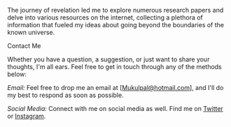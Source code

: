 

The journey of revelation led me to explore numerous research papers and delve into various resources on the internet, collecting a plethora of information that fueled my ideas about going beyond the boundaries of the known universe.


Contact Me

Whether you have a question, a suggestion, or just want to share your thoughts, I'm all ears. Feel free to get in touch through any of the methods below:

_Email:_
Feel free to drop me an email at [Mukulpal@hotmail.com], and I'll do my best to respond as soon as possible.

_Social Media:_
Connect with me on social media as well. Find me on [Twitter](https://twitter.com/Makul_0x) or [Instagram](https://www.instagram.com/makul0x).
